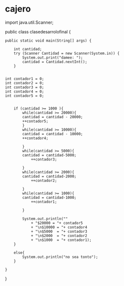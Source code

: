 # cajero
import java.util.Scanner;

public class clasedesarrolofinal {

    public static void main(String[] args) {

        int cantidad;
        try (Scanner Cantidad = new Scanner(System.in)) {
            System.out.print("damee: ");
            cantidad = Cantidad.nextInt();
        }


	int contador1 = 0;
	int contador2 = 0;
	int contador3 = 0;
	int contador4 = 0;
	int contador5 = 0; 
        
       
        if (cantidad >= 1000 ){
            while(cantidad >= 20000){
        	cantidad = cantidad - 20000;
        	++contador5;
            }
            while(cantidad >= 10000){
        	cantidad = cantidad - 10000;
        	++contador4;
        		
            }
            while(cantidad >= 5000){
        	cantidad = cantidad-5000;
                ++contador3;
        		 
            }
            while(cantidad >= 2000){
        	cantidad = cantidad-2000;
                ++contador2;
        		
            }
            while(cantidad >= 1000){
        	cantidad = cantidad-1000;
                ++contador1;
        		
            }
            
            System.out.println(""
        		+ "$20000 = "+ contador5
        		+ "\n$10000 = "+ contador4
        		+ "\n$5000  = "+ contador3
        		+ "\n$2000  = "+ contador2
        		+ "\n$1000  = "+ contador1);
        }

        else{
            System.out.println("no sea tonto"); 
        }
        
    }
    
}
